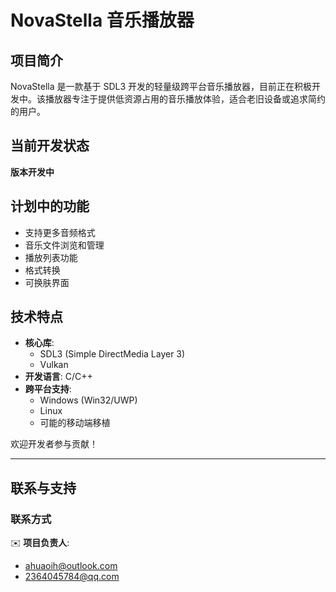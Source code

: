 # NovaStella 音乐播放器

## 项目简介

NovaStella 是一款基于 SDL3 开发的轻量级跨平台音乐播放器，目前正在积极开发中。该播放器专注于提供低资源占用的音乐播放体验，适合老旧设备或追求简约的用户。

## 当前开发状态

**版本开发中**  

## 计划中的功能

- 支持更多音频格式 
- 音乐文件浏览和管理
- 播放列表功能
- 格式转换
- 可换肤界面

## 技术特点

- **核心库**:
  - SDL3 (Simple DirectMedia Layer 3)
  - Vulkan
- **开发语言**: C/C++
- **跨平台支持**:
  - Windows (Win32/UWP)
  - Linux
  - 可能的移动端移植


欢迎开发者参与贡献！


---



## 联系与支持

### 联系方式
✉️ **项目负责人**: 
- ahuaoih@outlook.com 
- 2364045784@qq.com
